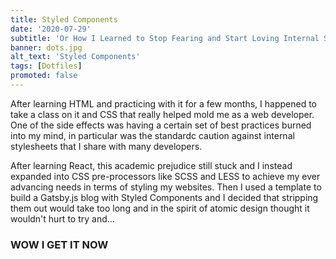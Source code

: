```yaml
---
title: Styled Components
date: '2020-07-29'
subtitle: 'Or How I Learned to Stop Fearing and Start Loving Internal Stylesheets'
banner: dots.jpg
alt_text: 'Styled Components'
tags: [Dotfiles]
promoted: false
---
```


After learning HTML and practicing with it for a few months, I happened to take a class
on it and CSS that really helped mold me as a web developer. One of the side effects
was having a certain set of best practices burned into my mind, in particular was
the standardc caution against internal stylesheets that I share with many developers.

After learning React, this academic prejudice still stuck and I instead expanded into
CSS pre-processors like SCSS and LESS to achieve my ever advancing needs in terms of styling
my websites. Then I used a template to build a Gatsby.js blog with Styled Components
and I decided that stripping them out would take too long and in the spirit of atomic
design thought it wouldn't hurt to try and...

### WOW I GET IT NOW

